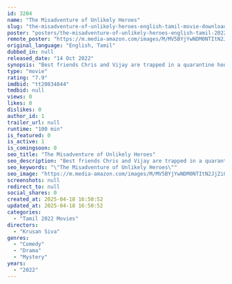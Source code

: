 ```yaml
---
id: 3204
name: "The Misadventure of Unlikely Heroes"
slug: "the-misadventure-of-unlikely-heroes-english-tamil-movie-download"
poster: "posters/the-misadventure-of-unlikely-heroes-english-tamil-2022.jpg"
remote_poster: "https://m.media-amazon.com/images/M/MV5BYjYwNDM0NTItN2JjZi00NjQ0LWE2NWQtYWNjOTMyZWMyYzk4XkEyXkFqcGdeQXVyMTEyMTk0ODUw._V1_SX300.jpg"
original_language: "English, Tamil"
dubbed_in: null
released_date: "14 Oct 2022"
synopsis: "Best friends Chris and Vijay are trapped in a quarantine house by a deceptive doctor, and must do whatever they can to escape with their lives, overcoming a system that seems stacked against them."
type: "movie"
rating: "7.9"
imdbid: "tt20834844"
tmdbid: null
views: 0
likes: 0
dislikes: 0
author_id: 1
trailer_url: null
runtime: "100 min"
is_featured: 0
is_active: 1
is_comingsoon: 0
seo_title: "The Misadventure of Unlikely Heroes"
seo_description: "Best friends Chris and Vijay are trapped in a quarantine house by a deceptive doctor, and must do whatever they can to escape with their lives, overcoming a system that seems stacked against them."
seo_keywords: "\"The Misadventure of Unlikely Heroes\""
seo_image: "https://m.media-amazon.com/images/M/MV5BYjYwNDM0NTItN2JjZi00NjQ0LWE2NWQtYWNjOTMyZWMyYzk4XkEyXkFqcGdeQXVyMTEyMTk0ODUw._V1_SX300.jpg"
screenshots: null
redirect_to: null
social_shares: 0
created_at: 2025-04-18 16:50:52
updated_at: 2025-04-18 16:50:52
categories:
  - "Tamil 2022 Movies"
directors:
  - "Krusan Siva"
genres:
  - "Comedy"
  - "Drama"
  - "Mystery"
years:
  - "2022"
---
```

